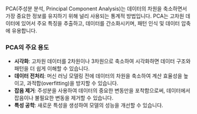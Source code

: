 PCA(주성분 분석, Principal Component Analysis)는 데이터의 차원을 축소하면서 가장 중요한 정보를 유지하기 위해 널리 사용되는 통계적 방법입니다. PCA는 고차원 데이터에 있어서 주요 특징을 추출하고, 데이터를 간소화시키며, 패턴 인식 및 데이터 압축에 유용합니다.

### PCA의 주요 용도

- **시각화**: 고차원 데이터를 2차원이나 3차원으로 축소하여 시각화하면 데이터 구조와 패턴을 더 쉽게 이해할 수 있습니다.
- **데이터 전처리**: 머신 러닝 모델링 전에 데이터의 차원을 축소하여 계산 효율성을 높이고, 과적합(overfitting)을 방지할 수 있습니다.
- **잡음 제거**: 주성분을 사용하여 데이터의 중요한 변동만을 포착함으로써, 데이터에서 잡음이나 불필요한 변동을 제거할 수 있습니다.
- **특성 공학**: 새로운 특성을 생성하여 모델의 성능을 개선할 수 있습니다.